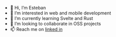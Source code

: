 - 👋 Hi, I’m Esteban
- 👀 I’m interested in web and mobile development
- 🌱 I’m currently learning Svelte and Rust
- 💞️ I’m looking to collaborate in OSS projects
- 📫 Reach me on [linked in](https://www.linkedin.com/in/esteban-gomez-/)

<!---
teb88/teb88 is a ✨ special ✨ repository because its `README.md` (this file) appears on your GitHub profile.
You can click the Preview link to take a look at your changes.
--->
